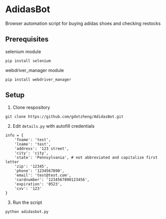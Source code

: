# AdidasBot
Browser automation script for buying adidas shoes and checking restocks

## Prerequisites
selenium module
```
pip install selenium
```

webdriver_manager module
```
pip install webdriver_manager
```

## Setup
1) Clone respository
```
git clone https://github.com/gdotzheng/AdidasBot.git
```
2) Edit ```details.py``` with autofill credentials 
```
info = {
    'fname': 'test',
    'lname': 'test',
    'address': '123 street',
    'city': 'city',
    'state': 'Pennsylvania', # not abbreviated and capitalize first letter
    'zip': '12345',
    'phone': '1234567890',
    'email': 'test@test.com',
    'cardnumber': '1234567890123456',
    'expiration': '0523',
    'cvv': '123'
}
```

3) Run the script
```
python adidasbot.py
```
